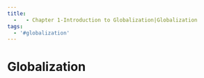 ```yaml
---
title:
  -   - Chapter 1-Introduction to Globalization|Globalization
tags:
  - '#globalization'
---
```

# Globalization
